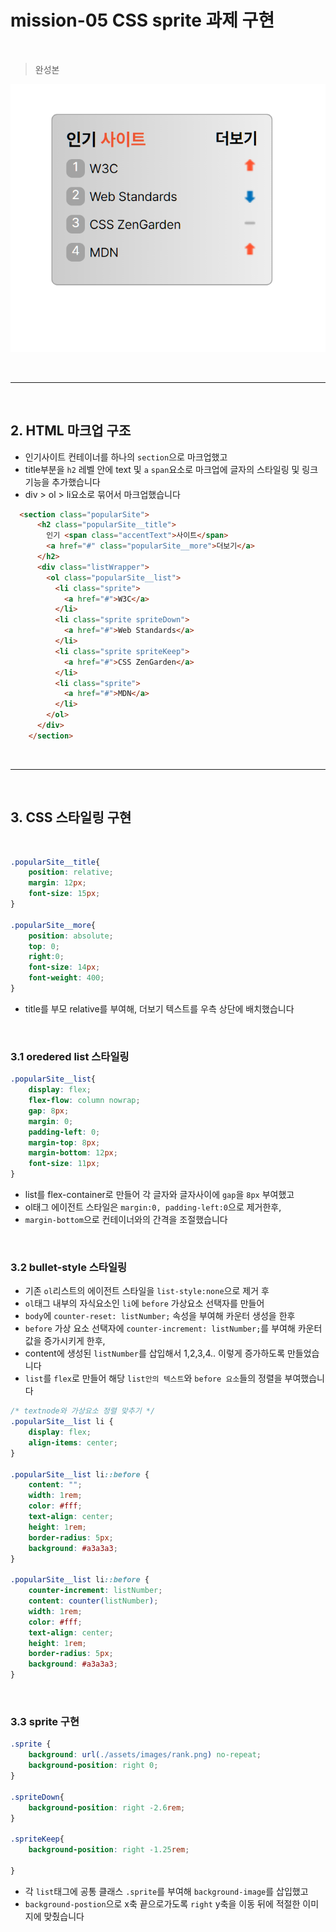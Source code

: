# mission-05 CSS sprite 과제 구현

<br />

> 완성본

<p><img src="./assets/images/스크린샷 2023-06-14 223007.png" /></p>


<br />
<hr />
<br />

## 2. HTML 마크업 구조

- 인기사이트 컨테이너를 하나의 `section`으로 마크업했고
- title부분을 `h2` 레벨 안에 text 및 `a` `span`요소로 마크업에 글자의 스타일링 및 링크기능을 추가했습니다
- div > ol > li요소로 묶어서 마크업했습니다

```html
  <section class="popularSite">
      <h2 class="popularSite__title">
        인기 <span class="accentText">사이트</span>
        <a href="#" class="popularSite__more">더보기</a>
      </h2>
      <div class="listWrapper">
        <ol class="popularSite__list">
          <li class="sprite">
            <a href="#">W3C</a>
          </li>
          <li class="sprite spriteDown">
            <a href="#">Web Standards</a>
          </li>
          <li class="sprite spriteKeep">
            <a href="#">CSS ZenGarden</a>
          </li>
          <li class="sprite">
            <a href="#">MDN</a>
          </li>
        </ol>
      </div>
    </section>
```

<br />
<hr />
<br />

## 3. CSS 스타일링 구현

<br />


```css
.popularSite__title{
    position: relative;
    margin: 12px;
    font-size: 15px;
}

.popularSite__more{
    position: absolute;
    top: 0;
    right:0;
    font-size: 14px;
    font-weight: 400;
}

```
- title를 부모 relative를 부여해, 더보기 텍스트를 우측 상단에 배치했습니다

<br />


### 3.1 oredered list 스타일링

```css
.popularSite__list{
    display: flex;
    flex-flow: column nowrap;
    gap: 8px;
    margin: 0;
    padding-left: 0;
    margin-top: 8px;
    margin-bottom: 12px;
    font-size: 11px; 
}
```

- list를 flex-container로 만들어 각 글자와 글자사이에 `gap`을 `8px` 부여했고
- ol태그 에이전트 스타일은 `margin:0, padding-left:0`으로 제거한후, 
- `margin-bottom`으로 컨테이너와의 간격을 조절했습니다

<br />


### 3.2 bullet-style 스타일링

- 기존 `ol`리스트의 에이전트 스타일을  `list-style:none`으로 제거 후
- `ol`태그 내부의 자식요소인 `li`에 `before` 가상요소 선택자를 만들어
- `body`에 `counter-reset: listNumber;` 속성을 부여해 카운터 생성을 한후
- `before` 가상 요소 선택자에 `counter-increment: listNumber;`를 부여해 카운터 값을 증가시키게 한후,
- content에 생성된 `listNumber`를 삽입해서 1,2,3,4.. 이렇게 증가하도록 만들었습니다
- `list`를 `flex`로 만들어 해당 `list안의 텍스트`와 `before 요소`들의 정렬을 부여했습니다

```css
/* textnode와 가상요소 정렬 맞추기 */
.popularSite__list li {
    display: flex;
    align-items: center;
}

.popularSite__list li::before {
    content: "";
    width: 1rem;
    color: #fff;
    text-align: center;
    height: 1rem;
    border-radius: 5px;
    background: #a3a3a3;
}

.popularSite__list li::before {
    counter-increment: listNumber;
    content: counter(listNumber);
    width: 1rem;
    color: #fff;
    text-align: center;
    height: 1rem;
    border-radius: 5px;
    background: #a3a3a3;
}
```

<br />


### 3.3 sprite 구현

```css
.sprite {
    background: url(./assets/images/rank.png) no-repeat;
    background-position: right 0;
}

.spriteDown{
    background-position: right -2.6rem;
}

.spriteKeep{
    background-position: right -1.25rem;

}
```

- 각 `list`태그에 공통 클래스 `.sprite`를 부여해 `background-image`를 삽입했고
- `background-postion`으로 x축 끝으로가도록 `right` y축을 이동 뒤에 적절한 이미지에 맞췄습니다